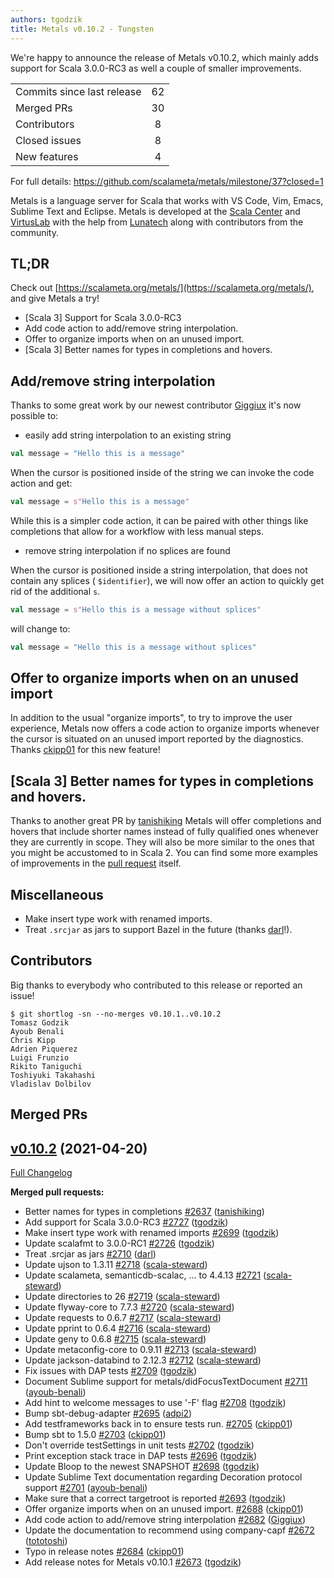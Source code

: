 ```yaml
---
authors: tgodzik
title: Metals v0.10.2 - Tungsten
---
```


We're happy to announce the release of Metals v0.10.2, which mainly adds support
for Scala 3.0.0-RC3 as well a couple of smaller improvements.

<table>
<tbody>
  <tr>
    <td>Commits since last release</td>
    <td align="center">62</td>
  </tr>
  <tr>
    <td>Merged PRs</td>
    <td align="center">30</td>
  </tr>
    <tr>
    <td>Contributors</td>
    <td align="center">8</td>
  </tr>
  <tr>
    <td>Closed issues</td>
    <td align="center">8</td>
  </tr>
  <tr>
    <td>New features</td>
    <td align="center">4</td>
  </tr>
</tbody>
</table>

For full details: https://github.com/scalameta/metals/milestone/37?closed=1

Metals is a language server for Scala that works with VS Code, Vim, Emacs,
Sublime Text and Eclipse. Metals is developed at the
[Scala Center](https://scala.epfl.ch/) and [VirtusLab](https://virtuslab.com)
with the help from [Lunatech](https://lunatech.com) along with contributors from
the community.

## TL;DR

Check out [https://scalameta.org/metals/](https://scalameta.org/metals/), and
give Metals a try!

- [Scala 3] Support for Scala 3.0.0-RC3
- Add code action to add/remove string interpolation.
- Offer to organize imports when on an unused import.
- [Scala 3] Better names for types in completions and hovers.

## Add/remove string interpolation

Thanks to some great work by our newest contributor
[Giggiux](https://github.com/Giggiux) it's now possible to:

- easily add string interpolation to an existing string

```scala
val message = "Hello this is a message"
```

When the cursor is positioned inside of the string we can invoke the code action
and get:

```scala
val message = s"Hello this is a message"
```

While this is a simpler code action, it can be paired with other things like
completions that allow for a workflow with less manual steps.

- remove string interpolation if no splices are found

When the cursor is positioned inside a string interpolation, that does not
contain any splices ( `$identifier`), we will now offer an action to quickly get
rid of the additional `s`.

```scala
val message = s"Hello this is a message without splices"
```

will change to:

```scala
val message = "Hello this is a message without splices"
```

## Offer to organize imports when on an unused import

In addition to the usual "organize imports", to try to improve the user
experience, Metals now offers a code action to organize imports whenever the
cursor is situated on an unused import reported by the diagnostics. Thanks
[ckipp01](https://github.com/ckipp01) for this new feature!

## [Scala 3] Better names for types in completions and hovers.

Thanks to another great PR by [tanishiking](https://github.com/tanishiking)
Metals will offer completions and hovers that include shorter names instead of
fully qualified ones whenever they are currently in scope. They will also be
more similar to the ones that you might be accustomed to in Scala 2. You can
find some more examples of improvements in the
[pull request](https://github.com/scalameta/metals/pull/2637) itself.

## Miscellaneous

- Make insert type work with renamed imports.
- Treat `.srcjar` as jars to support Bazel in the future (thanks
  [darl](https://github.com/darl)!).

## Contributors

Big thanks to everybody who contributed to this release or reported an issue!

```
$ git shortlog -sn --no-merges v0.10.1..v0.10.2
Tomasz Godzik
Ayoub Benali
Chris Kipp
Adrien Piquerez
Luigi Frunzio
Rikito Taniguchi
Toshiyuki Takahashi
Vladislav Dolbilov
```

## Merged PRs

## [v0.10.2](https://github.com/scalameta/metals/tree/v0.10.2) (2021-04-20)

[Full Changelog](https://github.com/scalameta/metals/compare/v0.10.1...v0.10.2)

**Merged pull requests:**

- Better names for types in completions
  [\#2637](https://github.com/scalameta/metals/pull/2637)
  ([tanishiking](https://github.com/tanishiking))
- Add support for Scala 3.0.0-RC3
  [\#2727](https://github.com/scalameta/metals/pull/2727)
  ([tgodzik](https://github.com/tgodzik))
- Make insert type work with renamed imports
  [\#2699](https://github.com/scalameta/metals/pull/2699)
  ([tgodzik](https://github.com/tgodzik))
- Update scalafmt to 3.0.0-RC1
  [\#2726](https://github.com/scalameta/metals/pull/2726)
  ([tgodzik](https://github.com/tgodzik))
- Treat .srcjar as jars [\#2710](https://github.com/scalameta/metals/pull/2710)
  ([darl](https://github.com/darl))
- Update ujson to 1.3.11 [\#2718](https://github.com/scalameta/metals/pull/2718)
  ([scala-steward](https://github.com/scala-steward))
- Update scalameta, semanticdb-scalac, ... to 4.4.13
  [\#2721](https://github.com/scalameta/metals/pull/2721)
  ([scala-steward](https://github.com/scala-steward))
- Update directories to 26
  [\#2719](https://github.com/scalameta/metals/pull/2719)
  ([scala-steward](https://github.com/scala-steward))
- Update flyway-core to 7.7.3
  [\#2720](https://github.com/scalameta/metals/pull/2720)
  ([scala-steward](https://github.com/scala-steward))
- Update requests to 0.6.7
  [\#2717](https://github.com/scalameta/metals/pull/2717)
  ([scala-steward](https://github.com/scala-steward))
- Update pprint to 0.6.4 [\#2716](https://github.com/scalameta/metals/pull/2716)
  ([scala-steward](https://github.com/scala-steward))
- Update geny to 0.6.8 [\#2715](https://github.com/scalameta/metals/pull/2715)
  ([scala-steward](https://github.com/scala-steward))
- Update metaconfig-core to 0.9.11
  [\#2713](https://github.com/scalameta/metals/pull/2713)
  ([scala-steward](https://github.com/scala-steward))
- Update jackson-databind to 2.12.3
  [\#2712](https://github.com/scalameta/metals/pull/2712)
  ([scala-steward](https://github.com/scala-steward))
- Fix issues with DAP tests
  [\#2709](https://github.com/scalameta/metals/pull/2709)
  ([tgodzik](https://github.com/tgodzik))
- Document Sublime support for metals/didFocusTextDocument
  [\#2711](https://github.com/scalameta/metals/pull/2711)
  ([ayoub-benali](https://github.com/ayoub-benali))
- Add hint to welcome messages to use '-F' flag
  [\#2708](https://github.com/scalameta/metals/pull/2708)
  ([tgodzik](https://github.com/tgodzik))
- Bump sbt-debug-adapter [\#2695](https://github.com/scalameta/metals/pull/2695)
  ([adpi2](https://github.com/adpi2))
- Add testframeworks back in to ensure tests run.
  [\#2705](https://github.com/scalameta/metals/pull/2705)
  ([ckipp01](https://github.com/ckipp01))
- Bump sbt to 1.5.0 [\#2703](https://github.com/scalameta/metals/pull/2703)
  ([ckipp01](https://github.com/ckipp01))
- Don't override testSettings in unit tests
  [\#2702](https://github.com/scalameta/metals/pull/2702)
  ([tgodzik](https://github.com/tgodzik))
- Print exception stack trace in DAP tests
  [\#2696](https://github.com/scalameta/metals/pull/2696)
  ([tgodzik](https://github.com/tgodzik))
- Update Bloop to the newest SNAPSHOT
  [\#2698](https://github.com/scalameta/metals/pull/2698)
  ([tgodzik](https://github.com/tgodzik))
- Update Sublime Text documentation regarding Decoration protocol support
  [\#2701](https://github.com/scalameta/metals/pull/2701)
  ([ayoub-benali](https://github.com/ayoub-benali))
- Make sure that a correct targetroot is reported
  [\#2693](https://github.com/scalameta/metals/pull/2693)
  ([tgodzik](https://github.com/tgodzik))
- Offer organize imports when on an unused import.
  [\#2688](https://github.com/scalameta/metals/pull/2688)
  ([ckipp01](https://github.com/ckipp01))
- Add code action to add/remove string interpolation
  [\#2682](https://github.com/scalameta/metals/pull/2682)
  ([Giggiux](https://github.com/Giggiux))
- Update the documentation to recommend using company-capf
  [\#2672](https://github.com/scalameta/metals/pull/2672)
  ([tototoshi](https://github.com/tototoshi))
- Typo in release notes [\#2684](https://github.com/scalameta/metals/pull/2684)
  ([ckipp01](https://github.com/ckipp01))
- Add release notes for Metals v0.10.1
  [\#2673](https://github.com/scalameta/metals/pull/2673)
  ([tgodzik](https://github.com/tgodzik))

